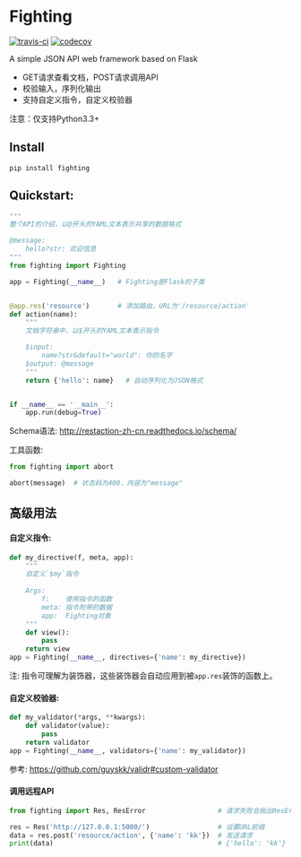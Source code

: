 # Fighting

[![travis-ci](https://api.travis-ci.org/ncuhome/fighting.svg)](https://travis-ci.org/ncuhome/fighting) [![codecov](https://codecov.io/gh/ncuhome/fighting/branch/master/graph/badge.svg)](https://codecov.io/gh/ncuhome/fighting)

A simple JSON API web framework based on Flask

- GET请求查看文档，POST请求调用API
- 校验输入，序列化输出
- 支持自定义指令，自定义校验器

注意：仅支持Python3.3+

## Install

```
pip install fighting
```

## Quickstart:

```python
"""
整个API的介绍，以@开头的YAML文本表示共享的数据格式

@message:
    hello?str: 欢迎信息
"""
from fighting import Fighting

app = Fighting(__name__)   # Fighting是Flask的子类


@app.res('resource')       # 添加路由，URL为'/resource/action'
def action(name):
    """
    文档字符串中，以$开头的YAML文本表示指令

    $input:
        name?str&default="world": 你的名字
    $output: @message
    """
    return {'hello': name}   # 自动序列化为JSON格式


if __name__ == '__main__':
    app.run(debug=True)
```

Schema语法:  http://restaction-zh-cn.readthedocs.io/schema/

工具函数:

```python
from fighting import abort

abort(message)  # 状态码为400，内容为"message"
```

## 高级用法

#### 自定义指令:

```python
def my_directive(f, meta, app):
    """
    自定义`$my`指令
    
    Args:
        f:    使用指令的函数
        meta: 指令附带的数据
        app:  Fighting对象
    """
    def view():
        pass
    return view
app = Fighting(__name__, directives={'name': my_directive})
```

注: 指令可理解为装饰器，这些装饰器会自动应用到被`app.res`装饰的函数上。

#### 自定义校验器:

```python
def my_validator(*args, **kwargs):
    def validator(value):
        pass
    return validator
app = Fighting(__name__, validators={'name': my_validator})
```

参考:  https://github.com/guyskk/validr#custom-validator

#### 调用远程API

```python
from fighting import Res, ResError                  # 请求失败会抛出ResError

res = Res('http://127.0.0.1:5000/')                 # 设置URL前缀
data = res.post('resource/action', {'name': 'kk'})  # 发送请求
print(data)                                         # {'hello': 'kk'}
```
